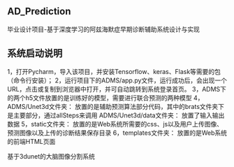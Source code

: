 ## AD_Prediction
毕业设计项目-基于深度学习的阿兹海默症早期诊断辅助系统设计与实现
## 系统启动说明
  1，打开Pycharm，导入该项目，并安装Tensorflow、keras、Flask等需要的包（命令行安装）；
	2，运行项目下的ADMS/app.py文件，运行成功后，会出现一个URL，点击或复制到浏览器中打开，并可自动跳转到系统登录首页。
	3，ADMS下的两个h5文件放置的是训练好的模型，需要进行联合预测的两种模型
	4，ADMS/Unet3d文件夹：
		放置的是辅助预测算法部分代码，其中的brats文件夹下是主要部分，通过allSteps来调用
    ADMS/Unet3d/data文件夹：
    放置了输入输出数据
	5，static文件夹：
		放置的是Web系统所需要的css、js以及用户上传图像、预测图像以及上传的诊断结果保存目录
	6，templates文件夹：
		放置的是Web系统的前端HTML页面

基于3dunet的大脑图像分割系统
